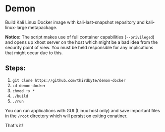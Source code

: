 # Demon
Build Kali Linux Docker image with kali-last-snapshot repository and kali-linux-large metapackage.

**Notice:** The script makes use of full container capabilities (`--privileged`) and opens up xhost server on the host which might be a bad idea from the security point of view. You must be held responsible for any implications that might occur due to this.

## Steps:
1. `git clone https://github.com/thirdbyte/demon-docker`
2. `cd demon-docker`
3. `chmod +x *`
4. `./build`
5. `./run`

You can run applications with GUI (Linux host only) and save important files in the `/root` directory which will persist on exiting conatiner.

That's it!
